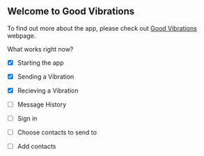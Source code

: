 ## Welcome to Good Vibrations

To find out more about the app, please check out [Good Vibrations](https://oeoeoe.github.io/GoodVibrations/) webpage.

What works right now?

- [x] Starting the app
- [x] Sending a Vibration
- [x] Recieving a Vibration
- [ ] Message History
- [ ] Sign in
- [ ] Choose contacts to send to
- [ ] Add contacts

